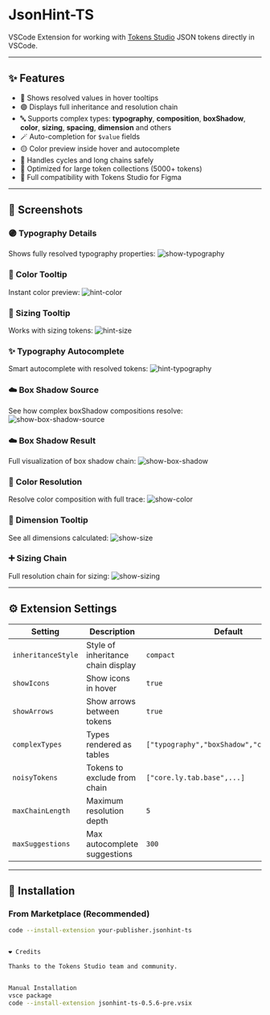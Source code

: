 # JsonHint-TS

VSCode Extension for working with [Tokens Studio](https://tokens.studio) JSON tokens directly in VSCode.

---

## ✨ Features

- 🎨 Shows resolved values in hover tooltips
- 🟣 Displays full inheritance and resolution chain
- 🔤 Supports complex types: **typography**, **composition**, **boxShadow**, **color**, **sizing**, **spacing**, **dimension** and others
- 🪄 Auto-completion for `$value` fields
- 🟡 Color preview inside hover and autocomplete
- 🔄 Handles cycles and long chains safely
- 🐇 Optimized for large token collections (5000+ tokens)
- 💼 Full compatibility with Tokens Studio for Figma

---

## 📸 Screenshots

### 🟣 Typography Details
Shows fully resolved typography properties:
![show-typography](./screenshots/show-typography.png)

### 🎨 Color Tooltip
Instant color preview:
![hint-color](./screenshots/hint-color.png)

### 📏 Sizing Tooltip
Works with sizing tokens:
![hint-size](./screenshots/hint-size.png)

### ✨ Typography Autocomplete
Smart autocomplete with resolved tokens:
![hint-typography](./screenshots/hint-typography.png)

### ☁️ Box Shadow Source
See how complex boxShadow compositions resolve:
![show-box-shadow-source](./screenshots/show-box-shadow-source.png)

### ☁️ Box Shadow Result
Full visualization of box shadow chain:
![show-box-shadow](./screenshots/show-box-shadow.png)

### 🎨 Color Resolution
Resolve color composition with full trace:
![show-color](./screenshots/show-color.png)

### 📐 Dimension Tooltip
See all dimensions calculated:
![show-size](./screenshots/show-size.png)

### ➕ Sizing Chain
Full resolution chain for sizing:
![show-sizing](./screenshots/show-sizing.png)

---

## ⚙️ Extension Settings

| Setting            | Description                        | Default                                    |
| ------------------ | ---------------------------------- | ------------------------------------------ |
| `inheritanceStyle` | Style of inheritance chain display | `compact`                                  |
| `showIcons`        | Show icons in hover                | `true`                                     |
| `showArrows`       | Show arrows between tokens         | `true`                                     |
| `complexTypes`     | Types rendered as tables           | `["typography","boxShadow","composition"]` |
| `noisyTokens`      | Tokens to exclude from chain       | `["core.ly.tab.base",...]`                 |
| `maxChainLength`   | Maximum resolution depth           | `5`                                        |
| `maxSuggestions`   | Max autocomplete suggestions       | `300`                                      |

---

## 💾 Installation

### From Marketplace (Recommended)
```bash
code --install-extension your-publisher.jsonhint-ts


❤️ Credits

Thanks to the Tokens Studio team and community.


Manual Installation
vsce package
code --install-extension jsonhint-ts-0.5.6-pre.vsix